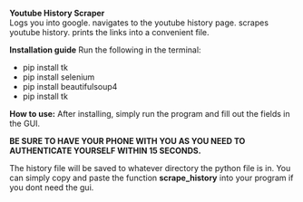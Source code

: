 **Youtube History Scraper**  
Logs you into google. 
navigates to the youtube history page. 
scrapes youtube history. 
prints the links into a convenient file.

**Installation guide**
Run the following in the terminal:


- pip install tk
- pip install selenium
- pip install beautifulsoup4
- pip install tk


**How to use:**
After installing, simply run the program and fill out the fields in the GUI. 


**BE SURE TO HAVE YOUR PHONE WITH YOU AS YOU NEED TO AUTHENTICATE YOURSELF WITHIN 15 SECONDS.**



The history file will be saved to whatever directory the python file is in.
You can simply copy and paste the function **scrape_history** into your program if you dont need the gui. 
